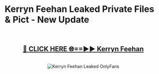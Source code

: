 # Kerryn Feehan Leaked Private Files & Pict - New Update
<br>
<div align="center">
<h2><a href="https://mediafilles.blogspot.com/?title=Kerryn_Feehan" rel="nofollow">🔴 CLICK HERE 🌐==►► Kerryn Feehan</a></h2>
<br>
<a href="https://mediafilles.blogspot.com/?title=Kerryn_Feehan" rel="nofollow" data-target="animated-image.originalLink"><img src="https://i.ibb.co.com/WyWwxjT/player-gif2.gif" alt="Kerryn Feehan Leaked OnlyFans" style="max-width: 100%; display: inline-block;" data-target="animated-image.originalImage"></a>
</div>
<br>
